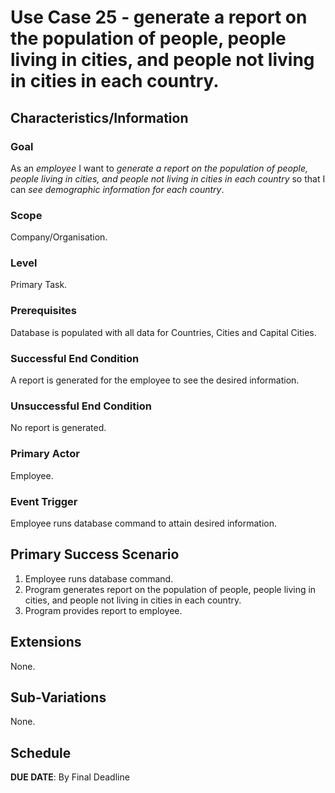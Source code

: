 # Use Case 25 - generate a report on the population of people, people living in cities, and people not living in cities in each country.

## Characteristics/Information

### Goal

As an *employee* I want to *generate a report on the population of people, people living in cities, and people not living in cities in each country* so that I can *see demographic information for each country*.

### Scope

Company/Organisation.

### Level

Primary Task.

### Prerequisites

Database is populated with all data for Countries, Cities and Capital Cities.

### Successful End Condition

A report is generated for the employee to see the desired information.

### Unsuccessful End Condition

No report is generated.

### Primary Actor

Employee.

### Event Trigger

Employee runs database command to attain desired information.

## Primary Success Scenario

1. Employee runs database command.
2. Program generates report on the population of people, people living in cities, and people not living in cities in each country.
3. Program provides report to employee.

## Extensions

None.

## Sub-Variations

None.

## Schedule 

**DUE DATE**: By Final Deadline